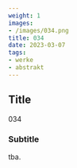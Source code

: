 ```yaml
---
weight: 1
images:
- /images/034.png
title: 034
date: 2023-03-07
tags:
- werke
- abstrakt
---
```


## Title
034

### Subtitle
tba.